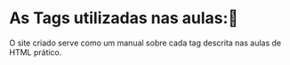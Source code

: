 # As Tags utilizadas nas aulas::school:



O site criado serve como um manual sobre cada tag descrita nas aulas de HTML prático.
